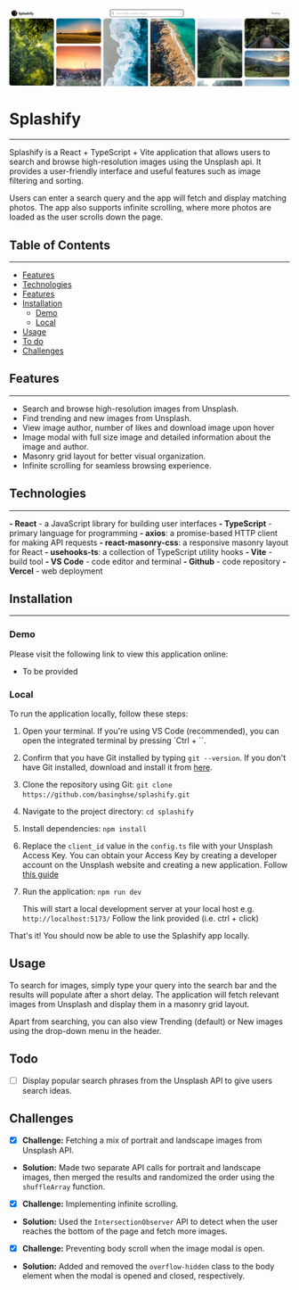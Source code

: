 ![Splashify Demo](./images/splashify-demo.png)

# Splashify
---
Splashify is a React + TypeScript + Vite application that allows users to search and browse high-resolution images using the Unsplash api. It provides a user-friendly interface and useful features such as image filtering and sorting.

Users can enter a search query and the app will fetch and display matching photos. The app also supports infinite scrolling, where more photos are loaded as the user scrolls down the page.


## Table of Contents
---
- [Features](#features)
- [Technologies](#technologies)
- [Features](#features)
- [Installation](#installation)
	- [Demo](#demo)
	- [Local](#local)
- [Usage](#usage)
- [To do](#todo)
- [Challenges](#challenges)

## Features
---
- Search and browse high-resolution images from Unsplash.
- Find trending and new images from Unsplash.
- View image author, number of likes and download image upon hover
- Image modal with full size image and detailed information about the image and author.
- Masonry grid layout for better visual organization.
- Infinite scrolling for seamless browsing experience.

## Technologies
---
**- React** - a JavaScript library for building user interfaces
**- TypeScript** - primary language for programming
**- axios**: a promise-based HTTP client for making API requests
**- react-masonry-css**: a responsive masonry layout for React
**- usehooks-ts**: a collection of TypeScript utility hooks
**- Vite** - build tool
**- VS Code** - code editor and terminal
**- Github** - code repository
**- Vercel** - web deployment

## Installation
---
### Demo
Please visit the following link to view this application online:
- To be provided

### Local
To run the application locally, follow these steps:

1.  Open your terminal. If you're using VS Code (recommended), you can open the integrated terminal by pressing `Ctrl + ``.
    
2.  Confirm that you have Git installed by typing `git --version`. If you don't have Git installed, download and install it from [here](https://git-scm.com/downloads).
    
3.  Clone the repository using Git: `git clone https://github.com/basinghse/splashify.git`
    
4.  Navigate to the project directory: `cd splashify`
    
5.  Install dependencies: `npm install`
    
6.  Replace the `client_id` value in the `config.ts` file with your Unsplash Access Key. You can obtain your Access Key by creating a developer account on the Unsplash website and creating a new application. Follow [this guide](https://unsplash.com/documentation#creating-a-developer-account)
    
7.  Run the application: `npm run dev`
    
    This will start a local development server at your local host e.g. `http://localhost:5173/` Follow the link provided (i.e. ctrl + click)

That's it! You should now be able to use the Splashify app locally.



## Usage
To search for images, simply type your query into the search bar and the results will populate after a short delay. The application will fetch relevant images from Unsplash and display them in a masonry grid layout.

Apart from searching, you can also view Trending (default) or New images using the drop-down menu in the header.

## Todo
- [ ] Display popular search phrases from the Unsplash API to give users search ideas.

## Challenges

- [x] **Challenge:** Fetching a mix of portrait and landscape images from Unsplash API.
- **Solution:** Made two separate API calls for portrait and landscape images, then merged the results and randomized the order using the `shuffleArray` function.

- [x] **Challenge:** Implementing infinite scrolling.
- **Solution:** Used the `IntersectionObserver` API to detect when the user reaches the bottom of the page and fetch more images.

- [x] **Challenge:** Preventing body scroll when the image modal is open.
- **Solution:** Added and removed the `overflow-hidden` class to the body element when the modal is opened and closed, respectively.